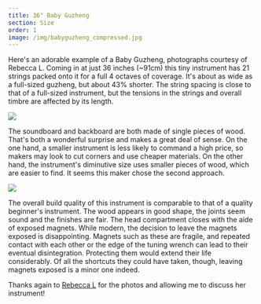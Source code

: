 ```yaml
---
title: 36" Baby Guzheng
section: Size
order: 1
image: /img/babyguzheng_compressed.jpg
---
```

Here's an adorable example of a Baby Guzheng, photographs courtesy of Rebecca L. Coming in at just 36 inches (~91cm) this tiny instrument has 21 strings packed onto it for a full 4 octaves of coverage. It's about as wide as a full-sized guzheng, but about 43% shorter. The string spacing is close to that of a full-sized instrument, but the tensions in the strings and overall timbre are affected by its length.

![](/img/babyguzhengbottom-2.jpg)

The soundboard and backboard are both made of single pieces of wood.  That's both a wonderful surprise and makes a great deal of sense. On the one hand, a smaller instrument is less likely to command a high price, so makers may look to cut corners and use cheaper materials. On the other hand, the instrument's diminutive size uses smaller pieces of wood, which are easier to find. It seems this maker chose the second approach.

![](/img/babyguzhenghead-2.jpg)

The overall build quality of this instrument is comparable to that of a quality beginner's instrument. The wood appears in good shape, the joints seem sound and the finishes are fair. The head compartment closes with the aide of exposed magnets. While modern, the decision to leave the magnets exposed is disappointing. Magnets such as these are fragile, and repeated contact with each other or the edge of the tuning wrench can lead to their eventual disintegration. Protecting them would extend their life considerably. Of all the shortcuts they could have taken, though, leaving magnets exposed is a minor one indeed.



Thanks again to [Rebecca L](https://www.instagram.com/zukabah) for the photos and allowing me to discuss her instrument!
